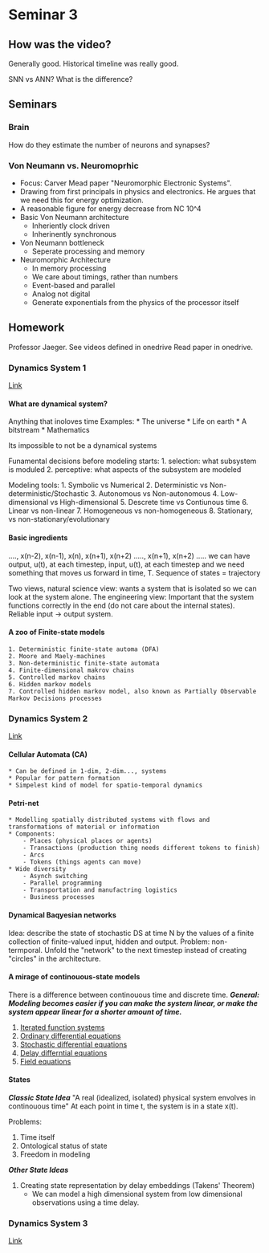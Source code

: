 # Seminar 3

## How was the video?
Generally good.
Historical timeline was really good.

SNN vs ANN? What is the difference?


## Seminars

### Brain
How do they estimate the number of neurons and synapses?

### Von Neumann vs. Neuromoprhic
 * Focus: Carver Mead paper "Neuromorphic Electronic Systems".
 * Drawing from first principals in physics and electronics. He argues that we need this for energy optimization.
 * A reasonable figure for energy decrease from NC 10^4
 * Basic Von Neumann architecture
	- Inheriently clock driven
	- Inherinently synchronous
 * Von Neumann bottleneck
	- Seperate processing and memory
 * Neuromorphic Architecture
	- In memory processing
	- We care about timings, rather than numbers
	- Event-based and parallel
	- Analog not digital
	- Generate exponentials from the physics of the processor itself

## Homework
Professor Jaeger.
See videos defined in onedrive
Read paper in onedrive.



### Dynamics System 1
[Link](https://www.youtube.com/watch?v=WZYd75Diduc)

#### What are dynamical system?
Anything that inoloves time
Examples:
	* The universe
	* Life on earth
	* A bitstream
	* Mathematics

Its impossible to not be a dynamical systems

Funamental decisions before modeling starts:
	1. selection: what subsystem is moduled
	2. perceptive: what aspects of the subsystem are modeled

Modeling tools:
	1. Symbolic vs Numerical
	2. Deterministic vs Non-deterministic/Stochastic
	3. Autonomous vs Non-autonomous
	4. Low-dimensional vs High-dimensional
	5. Descrete time vs Contiunous time
	6. Linear vs non-linear
	7. Homogeneous vs non-homogeneous
	8. Stationary, vs non-stationary/evolutionary

#### Basic ingredients
...., x(n-2), x(n-1), x(n), x(n+1), x(n+2) ....., x(n+1), x(n+2) .....
we can have output, u(t), at each timestep, input, u(t), at each timestep and we need something that moves us forward in time, T.
Sequence of states = trajectory

Two views, natural science view: wants a system that is isolated so we can look at the system alone. The engineering view: Important that the system functions correctly in the end (do not care about the internal states). Reliable input -> output system.

#### A zoo of Finite-state models
	1. Deterministic finite-state automa (DFA)
	2. Moore and Maely-machines
	3. Non-deterministic finite-state automata
	4. Finite-dimensional makrov chains
	5. Controlled markov chains
	6. Hidden markov models
	7. Controlled hidden markov model, also known as Partially Observable Markov Decisions processes


### Dynamics System 2
[Link](https://www.youtube.com/watch?v=gQOu6NTDBGo)

#### Cellular Automata (CA)
	* Can be defined in 1-dim, 2-dim..., systems
	* Popular for pattern formation
	* Simpelest kind of model for spatio-temporal dynamics

#### Petri-net
	* Modelling spatially distributed systems with flows and transformations of material or information
	* Components:
		- Places (physical places or agents)
		- Transactions (production thing needs different tokens to finish)
		- Arcs
		- Tokens (things agents can move)
	* Wide diversity
		- Asynch switching
		- Parallel programming
		- Transportation and manufactring logistics
		- Business processes

#### Dynamical Baqyesian networks
Idea: describe the state of stochastic DS at time N by the values of a finite collection of finite-valued input, hidden and output.
Problem: non-termporal. Unfold the "network" to the next timestep instead of creating "circles" in the architecture.

#### A mirage of continouous-state models
There is a difference between continouous time and discrete time.
***General: Modeling becomes easier if you can make the system linear, or make the system appear linear for a shorter amount of time.***

1. [Iterated function systems](https://en.wikipedia.org/wiki/Iterated_function_system)
2. [Ordinary differential equations](https://en.wikipedia.org/wiki/Ordinary_differential_equation)
3. [Stochastic differential equations](https://en.wikipedia.org/wiki/Stochastic_differential_equation)
4. [Delay differntial equations](https://en.wikipedia.org/wiki/Delay_differential_equation)
5. [Field equations](https://en.wikipedia.org/wiki/Field_equation)

#### States
***Classic State Idea***
"A real (idealized, isolated) physical system envolves in continouous time"
At each point in time t, the system is in a state x(t).

Problems:
1. Time itself
2. Ontological status of state
3. Freedom in modeling

***Other State Ideas***
1. Creating state representation by delay embeddings (Takens' Theorem)
	- We can model a high dimensional system from low dimensional observations using a time delay.

### Dynamics System 3
[Link](https://www.youtube.com/watch?v=4s-f7Wzp92U)


